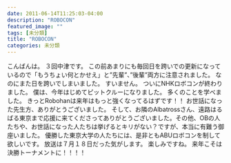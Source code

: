 ```yaml
---
date: 2011-06-14T11:25:03-04:00
description: "ROBOCON"
featured_image: ""
tags: [未分類]
title: "ROBOCON"
categories: 未分類
---
```


こんばんは。
３回中津です。
この前あまりにも毎回日を跨いでの更新になっているので「もうちょい何とかせえ」と”先輩”、”後輩”両方に注意されました。
なのにまた日を跨いでしまいました。
すいません。
ついにNHKロボコンが終わりました。
僕は、今年はじめてピットクルーになりました。
多くのことを学べました。
きっとRobohanは来年はもっと強くなってるはずです！！
お世話になった先生方、ありがとうございました。
そして、お隣のAlbatrossさん、遠路はるばる東京まで応援に来てくださってありがとうございました。その他、OBの人たちや、お世話になった人たちは挙げるとキリがない？ですが、本当に有難う御座いました。
優勝した東京大学の人たちには、是非ともABUロボコンを制して欲しいです。
放送は７月１８日だった気がします。
楽しみですね。
来年こそは決勝トーナメントに！！！！
